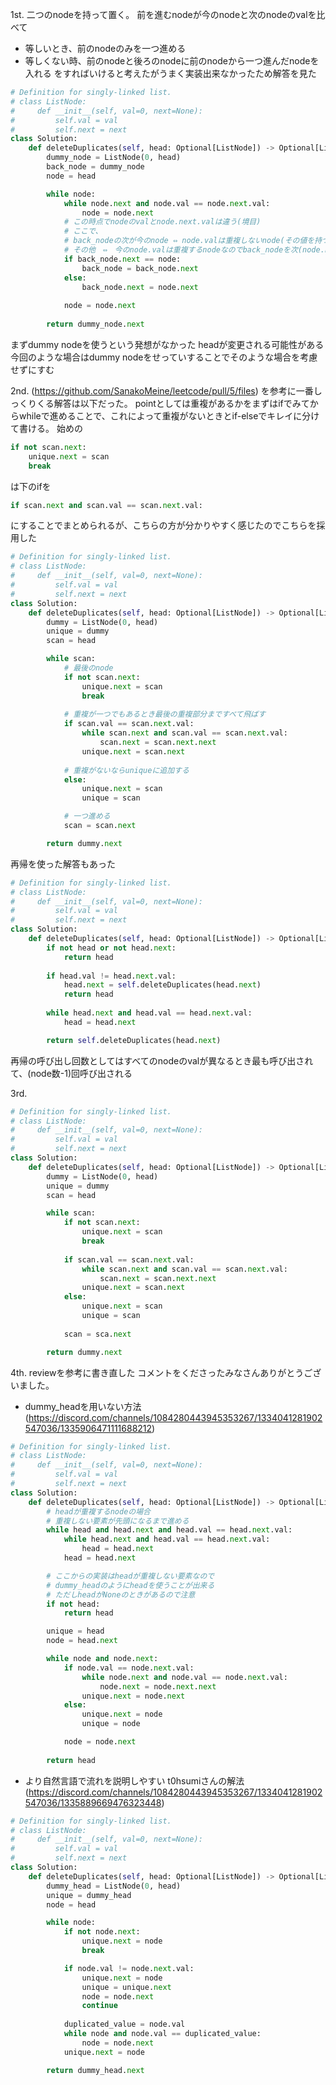 1st.
二つのnodeを持って置く。
前を進むnodeが今のnodeと次のnodeのvalを比べて
* 等しいとき、前のnodeのみを一つ進める
* 等しくない時、前のnodeと後ろのnodeに前のnodeから一つ進んだnodeを入れる
をすればいけると考えたがうまく実装出来なかったため解答を見た

```Python
# Definition for singly-linked list.
# class ListNode:
#     def __init__(self, val=0, next=None):
#         self.val = val
#         self.next = next
class Solution:
    def deleteDuplicates(self, head: Optional[ListNode]) -> Optional[ListNode]:
        dummy_node = ListNode(0, head)
        back_node = dummy_node
        node = head

        while node:
            while node.next and node.val == node.next.val:
                node = node.next
            # この時点でnodeのvalとnode.next.valは違う(境目)
            # ここで、
            # back_nodeの次が今のnode ⇔ node.valは重複しないnode(その値を持つのは一つだけ)
            # その他　⇔　今のnode.valは重複するnodeなのでback_nodeを次(node.next)までもっていく
            if back_node.next == node:
                back_node = back_node.next
            else:
                back_node.next = node.next
            
            node = node.next
        
        return dummy_node.next

```
まずdummy nodeを使うという発想がなかった
headが変更される可能性がある今回のような場合はdummy nodeをせっていすることでそのような場合を考慮せずにすむ

2nd.
(https://github.com/SanakoMeine/leetcode/pull/5/files) を参考に一番しっくりくる解答は以下だった。
pointとしては重複があるかをまずはifでみてからwhileで進めることで、これによって重複がないときとif-elseでキレイに分けて書ける。
始めの
```Python
if not scan.next:
    unique.next = scan
    break
```
は下のifを
```Python
if scan.next and scan.val == scan.next.val:
```
にすることでまとめられるが、こちらの方が分かりやすく感じたのでこちらを採用した
```Python
# Definition for singly-linked list.
# class ListNode:
#     def __init__(self, val=0, next=None):
#         self.val = val
#         self.next = next
class Solution:
    def deleteDuplicates(self, head: Optional[ListNode]) -> Optional[ListNode]:
        dummy = ListNode(0, head)
        unique = dummy
        scan = head

        while scan:
            # 最後のnode
            if not scan.next:
                unique.next = scan
                break
            
            # 重複が一つでもあるとき最後の重複部分まですべて飛ばす
            if scan.val == scan.next.val:
                while scan.next and scan.val == scan.next.val:
                    scan.next = scan.next.next
                unique.next = scan.next
                
            # 重複がないならuniqueに追加する
            else:
                unique.next = scan
                unique = scan

            # 一つ進める
            scan = scan.next

        return dummy.next
```

再帰を使った解答もあった
```Python
# Definition for singly-linked list.
# class ListNode:
#     def __init__(self, val=0, next=None):
#         self.val = val
#         self.next = next
class Solution:
    def deleteDuplicates(self, head: Optional[ListNode]) -> Optional[ListNode]:
        if not head or not head.next:
            return head
        
        if head.val != head.next.val:
            head.next = self.deleteDuplicates(head.next)
            return head
        
        while head.next and head.val == head.next.val:
            head = head.next

        return self.deleteDuplicates(head.next)
```
再帰の呼び出し回数としてはすべてのnodeのvalが異なるとき最も呼び出されて、(node数-1)回呼び出される

3rd.
```Python
# Definition for singly-linked list.
# class ListNode:
#     def __init__(self, val=0, next=None):
#         self.val = val
#         self.next = next
class Solution:
    def deleteDuplicates(self, head: Optional[ListNode]) -> Optional[ListNode]:
        dummy = ListNode(0, head)
        unique = dummy
        scan = head

        while scan:
            if not scan.next:
                unique.next = scan
                break
            
            if scan.val == scan.next.val:
                while scan.next and scan.val == scan.next.val:
                    scan.next = scan.next.next
                unique.next = scan.next
            else:
                unique.next = scan
                unique = scan
            
            scan = sca.next

        return dummy.next
```

4th.
reviewを参考に書き直した
コメントをくださったみなさんありがとうございました。

* dummy_headを用いない方法 (https://discord.com/channels/1084280443945353267/1334041281902547036/1335906471111688212)
```Python
# Definition for singly-linked list.
# class ListNode:
#     def __init__(self, val=0, next=None):
#         self.val = val
#         self.next = next
class Solution:
    def deleteDuplicates(self, head: Optional[ListNode]) -> Optional[ListNode]:
        # headが重複するnodeの場合
        # 重複しない要素が先頭になるまで進める
        while head and head.next and head.val == head.next.val:
            while head.next and head.val == head.next.val:
                head = head.next
            head = head.next

        # ここからの実装はheadが重複しない要素なので
        # dummy_headのようにheadを使うことが出来る
        # ただしheadがNoneのときがあるので注意
        if not head:
            return head

        unique = head
        node = head.next

        while node and node.next:
            if node.val == node.next.val:
                while node.next and node.val == node.next.val:
                    node.next = node.next.next
                unique.next = node.next
            else:
                unique.next = node
                unique = node

            node = node.next
        
        return head
```

* より自然言語で流れを説明しやすい t0hsumiさんの解法(https://discord.com/channels/1084280443945353267/1334041281902547036/1335889669476323448)
```Python
# Definition for singly-linked list.
# class ListNode:
#     def __init__(self, val=0, next=None):
#         self.val = val
#         self.next = next
class Solution:
    def deleteDuplicates(self, head: Optional[ListNode]) -> Optional[ListNode]:
        dummy_head = ListNode(0, head)
        unique = dummy_head
        node = head

        while node:
            if not node.next:
                unique.next = node
                break

            if node.val != node.next.val:
                unique.next = node
                unique = unique.next
                node = node.next
                continue
            
            duplicated_value = node.val
            while node and node.val == duplicated_value:
                node = node.next
            unique.next = node

        return dummy_head.next
```

                                        
